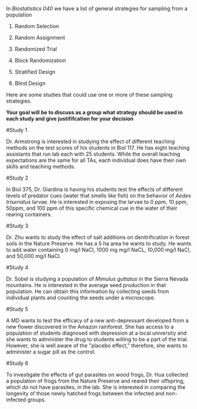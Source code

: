 In *Biostatistics 040* we have a list of general strategies for sampling from a population

1. Random Selection

2. Random Assignment

3. Randomized Trial

4. Block Randomization

5. Stratified Design

6. Blind Design

Here are some studies that could use one or more of these sampling strategies.
    

**Your goal will be to  discuss as a group what strategy should be used in each study and give justififcation for your decision**

#Study 1

Dr. Armstrong is interested in studying the effect of different teaching methods on the test scores of his students in Biol 117. He has eight teaching assistants that run lab each with 25 students. While the overall teaching expectations are the same for all TAs, each individual does have their own skills and teaching methods. 

#Study 2

In Biol 375, Dr. Giardina is having his students test the effects of different levels of predator cues (water that smells like fish) on the behavior of *Aedes triseriatus* larvae. He is interested in exposing the larvae to 0 ppm, 10 ppm, 50ppm, and 100 ppm of this specific chemical cue in the water of their rearing containers.

#Study 3

Dr. Zhu wants to study the effect of salt additions on denitrification in forest soils in the Nature Preserve. He has a 5 ha area he wants to study. He wants to add water containing 0 mg/l NaCl, 1000 mg mg/l NaCL, 10,000 mg/l NaCl, and 50,000 mg/l NaCl.

#Study 4

Dr. Sobel is studying a population of *Mimulus guttatus* in the Sierra Nevada mountains. He is interested in the average seed production in that population. He can obtain this information by collecting seeds from individual plants and counting the seeds under a microscope.

#Study 5

A MD wants to test the efficacy of a new anti-depressant developed from a new flower discovered in the Amazon rainforest. She has access to a population of students diagnosed with depression at a local university and she wants to administer the drug to students willing to be a part of the trial. However, she is well aware of the "placebo effect," therefore, she wants to administer a sugar pill as the control.

#Study 6

To investigate the effects of gut parasites on wood frogs, Dr. Hua collected a population of frogs from the Nature Preserve and reared their offspring, which do not have parasites, in the lab. She is interested in comparing the longevity of those newly hatched frogs between the infected and non-infected groups. 

